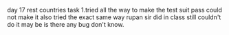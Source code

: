 day 17 rest countries task
1.tried all the way to make the test suit pass could not make it also tried the exact same way rupan sir did in class still couldn't do it may be is there any bug don't know.
